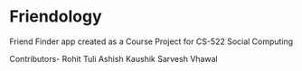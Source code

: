 # Friendology
Friend Finder app created as a Course Project for CS-522 Social Computing

Contributors-
Rohit Tuli
Ashish Kaushik
Sarvesh Vhawal
